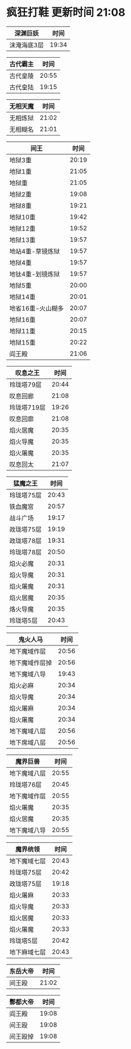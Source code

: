# 疯狂打鞋 更新时间 21:08

| 深渊巨妖   | 时间    |
|--------|-------|
| 沫淹海底3层 | 19:34 |

| 古代霸主   | 时间    |
|--------|-------|
| 古代皇陵 | 20:55 |
| 古代皇陆 | 19:15 |

| 无相天魔   | 时间    |
|--------|-------|
| 无相炼狱 | 21:02 |
| 无相糊名 | 21:01 |

| 间王   | 时间    |
|--------|-------|
| 地狱3重 | 20:19 |
| 地狱1重 | 21:05 |
| 地狱重 | 21:05 |
| 地狱2重 | 19:08 |
| 地狱8重 | 19:21 |
| 地狱10重 | 19:42 |
| 地狱12重 | 19:52 |
| 地狱13重 | 19:57 |
| 地站4重-草镜炼狱 | 19:57 |
| 地狱4重 | 19:57 |
| 地钛4重-划镜炼狱 | 19:57 |
| 地狱5重 | 20:00 |
| 地狱14重 | 20:01 |
| 地省16重-火山糊多 | 20:07 |
| 地狱16重 | 20:07 |
| 地狱11重 | 20:15 |
| 地狱15重 | 20:22 |
| 阎王殿 | 21:06 |

| 叹息之王   | 时间    |
|--------|-------|
| 玲珑塔79层 | 20:44 |
| 叹息回廊 | 21:08 |
| 玲珑塔719层 | 19:26 |
| 叹息回廓 | 21:08 |
| 焰火居魔 | 20:35 |
| 焰火导魔 | 20:35 |
| 焰火屠魔 | 20:35 |
| 叹息回太 | 21:07 |

| 猛魔之王   | 时间    |
|--------|-------|
| 玲珑塔75层 | 20:43 |
| 铁血魔宫 | 20:57 |
| 战斗广场 | 19:17 |
| 政珑塔75层 | 19:19 |
| 政珑塔78层 | 19:31 |
| 玲珑塔78层 | 20:50 |
| 焰火必魔 | 20:31 |
| 焰火导魔 | 20:31 |
| 焰火屠魔 | 20:31 |
| 焰火居魔 | 20:35 |
| 烙火导魔 | 20:35 |
| 玲珑塔5层 | 20:43 |

| 鬼火人马   | 时间    |
|--------|-------|
| 地下魔域作层 | 20:56 |
| 地下魔域作层掉 | 20:56 |
| 地下魔域八导 | 19:43 |
| 焰火必麻 | 20:34 |
| 焰火导魔 | 20:34 |
| 焰火屠麻 | 20:34 |
| 焰火屠魔 | 20:34 |
| 地下魔域八层 | 20:56 |
| 地下席域八层 | 20:56 |

| 魔界巨兽   | 时间    |
|--------|-------|
| 地下魔域八层 | 20:55 |
| 玲珑塔76层 | 20:45 |
| 地下魔域作层 | 20:55 |
| 焰火屠魔 | 20:35 |
| 焰火居魔 | 20:35 |
| 地下魔域八导 | 20:55 |

| 魔界统领   | 时间    |
|--------|-------|
| 地下魔域七层 | 20:43 |
| 玲珑塔75层 | 20:42 |
| 政珑塔75层 | 19:18 |
| 焰火屠麻 | 20:33 |
| 焰火导魔 | 20:33 |
| 焰火居魔 | 20:33 |
| 焰火屠魔 | 20:33 |
| 玲珑塔5层 | 20:42 |
| 地下麻域七层 | 20:43 |

| 东岳大帝   | 时间    |
|--------|-------|
| 间王殴 | 21:02 |

| 酆都大帝   | 时间    |
|--------|-------|
| 阎王殿 | 19:08 |
| 间王殴 | 19:08 |
| 间王殴掉 | 19:08 |